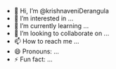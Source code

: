- 👋 Hi, I’m @krishnaveniDerangula
- 👀 I’m interested in ...
- 🌱 I’m currently learning ...
- 💞️ I’m looking to collaborate on ...
- 📫 How to reach me ...
- 😄 Pronouns: ...
- ⚡ Fun fact: ...

<!---
krishnaveniDerangula/krishnaveniDerangula is a ✨ special ✨ repository because its `README.md` (this file) appears on your GitHub profile.
You can click the Preview link to take a look at your changes.
--->
